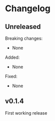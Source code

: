# Changelog

## Unreleased

Breaking changes:

- None

Added:

- None

Fixed:

- None

## v0.1.4

First working release

